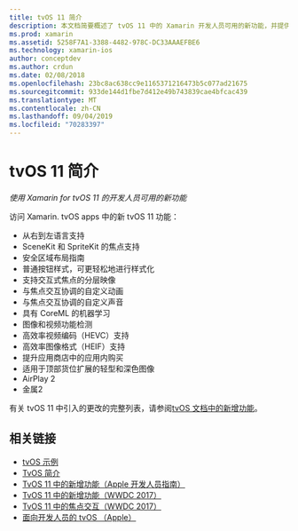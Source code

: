 ```yaml
---
title: tvOS 11 简介
description: 本文档简要概述了 tvOS 11 中的 Xamarin 开发人员可用的新功能，并提供了 Apple 发行说明的链接。
ms.prod: xamarin
ms.assetid: 5258F7A1-3388-4482-978C-DC33AAAEFBE6
ms.technology: xamarin-ios
author: conceptdev
ms.author: crdun
ms.date: 02/08/2018
ms.openlocfilehash: 23bc8ac638cc9e1165371216473b5c077ad21675
ms.sourcegitcommit: 933de144d1fbe7d412e49b743839cae4bfcac439
ms.translationtype: MT
ms.contentlocale: zh-CN
ms.lasthandoff: 09/04/2019
ms.locfileid: "70283397"
---
```

# <a name="introduction-to-tvos-11"></a>tvOS 11 简介

_使用 Xamarin for tvOS 11 的开发人员可用的新功能_

访问 Xamarin. tvOS apps 中的新 tvOS 11 功能：

- 从右到左语言支持 
- SceneKit 和 SpriteKit 的焦点支持
- 安全区域布局指南 
- 普通按钮样式，可更轻松地进行样式化
- 支持交互式焦点的分层映像
- 与焦点交互协调的自定义动画
- 与焦点交互协调的自定义声音
- 具有 CoreML 的机器学习
- 图像和视频功能检测
- 高效率视频编码（HEVC）支持
- 高效率图像格式（HEIF）支持
- 提升应用商店中的应用内购买
- 适用于顶部货位扩展的轻型和深色图像
- AirPlay 2
- 金属2

有关 tvOS 11 中引入的更改的完整列表，请参阅[tvOS 文档中的新增功能](https://developer.apple.com/library/content/releasenotes/General/WhatsNewinTVOS/Articles/tvOS_11_0.html)。

## <a name="related-links"></a>相关链接

- [tvOS 示例](https://docs.microsoft.com/samples/browse/?products=xamarin&term=Xamarin.iOS+tvOS)
- [TvOS 简介](~/ios/tvos/index.md)
- [TvOS 11 中的新增功能（Apple 开发人员指南）](https://developer.apple.com/library/content/releasenotes/General/WhatsNewinTVOS/Articles/tvOS_11_0.html)
- [TvOS 11 中的新增功能（WWDC 2017）](https://developer.apple.com/videos/play/wwdc2017/209/)
- [TvOS 11 中的焦点交互（WWDC 2017）](https://developer.apple.com/videos/play/wwdc2017/224/)
- [面向开发人员的 tvOS （Apple）](https://developer.apple.com/tvos/)
